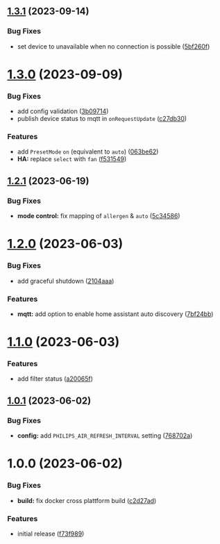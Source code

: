 ## [1.3.1](https://github.com/r1sim/philips-air-to-mqtt/compare/v1.3.0...v1.3.1) (2023-09-14)


### Bug Fixes

* set device to unavailable when no connection is possible ([5bf260f](https://github.com/r1sim/philips-air-to-mqtt/commit/5bf260fc8308af858b93ec93d3b0a40c70c52a60))

# [1.3.0](https://github.com/r1sim/philips-air-to-mqtt/compare/v1.2.1...v1.3.0) (2023-09-09)


### Bug Fixes

* add config validation ([3b09714](https://github.com/r1sim/philips-air-to-mqtt/commit/3b09714e9ddc9767f21dff6663db4d89b775495f))
* publish device status to mqtt in `onRequestUpdate` ([c27db30](https://github.com/r1sim/philips-air-to-mqtt/commit/c27db30a311df607103fabc46e445ac2c5158517))


### Features

* add `PresetMode` `on` (equivalent to `auto`) ([063be62](https://github.com/r1sim/philips-air-to-mqtt/commit/063be626d4e081fe8ca53f3de9d8613a45bc90fb))
* **HA:** replace `select` with `fan` ([f531549](https://github.com/r1sim/philips-air-to-mqtt/commit/f531549d1f518accb1f620adba0c645bf67738d9))

## [1.2.1](https://github.com/r1sim/philips-air-to-mqtt/compare/v1.2.0...v1.2.1) (2023-06-19)


### Bug Fixes

* **mode control:** fix mapping of `allergen` & `auto` ([5c34586](https://github.com/r1sim/philips-air-to-mqtt/commit/5c345860b5ca0efe75b74c1e15ad5d1946e7b7ab))

# [1.2.0](https://github.com/r1sim/philips-air-to-mqtt/compare/v1.1.0...v1.2.0) (2023-06-03)


### Bug Fixes

* add graceful shutdown ([2104aaa](https://github.com/r1sim/philips-air-to-mqtt/commit/2104aaa0940b925ca9e2f1839bc9e34d54effd80))


### Features

* **mqtt:** add option to enable home assistant auto discovery ([7bf24bb](https://github.com/r1sim/philips-air-to-mqtt/commit/7bf24bb7590d46a48c476ed89dccb069fda06db2))

# [1.1.0](https://github.com/r1sim/philips-air-to-mqtt/compare/v1.0.1...v1.1.0) (2023-06-03)


### Features

* add filter status ([a20065f](https://github.com/r1sim/philips-air-to-mqtt/commit/a20065f1cf85c86aa97d8831d7a28ecc07d04a4f))

## [1.0.1](https://github.com/r1sim/philips-air-to-mqtt/compare/v1.0.0...v1.0.1) (2023-06-02)


### Bug Fixes

* **config:** add `PHILIPS_AIR_REFRESH_INTERVAL` setting ([768702a](https://github.com/r1sim/philips-air-to-mqtt/commit/768702a90124b3b8231c455376da5b0e2b15d993))

# 1.0.0 (2023-06-02)


### Bug Fixes

* **build:** fix docker cross plattform build ([c2d27ad](https://github.com/r1sim/philips-air-to-mqtt/commit/c2d27ad7d34bd70791cafb57f973490b46f5fdee))


### Features

* initial release ([f73f989](https://github.com/r1sim/philips-air-to-mqtt/commit/f73f989e8680f1ae5c99dd44c334923e7acb207c))
